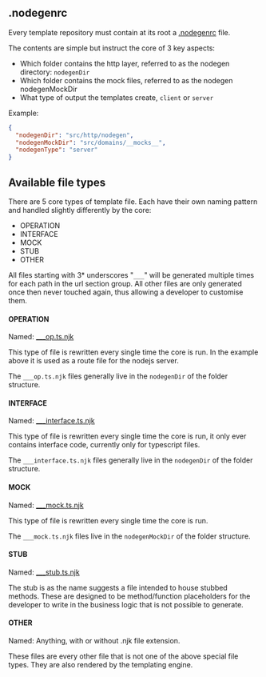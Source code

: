 

## .nodegenrc
Every template repository must contain at its root a [.nodegenrc](https://github.com/acrontum/openapi-nodegen-typescript-server/blob/master/.nodegenrc) file.

The contents are simple but instruct the core of 3 key aspects:
- Which folder contains the http layer, referred to as the nodegen directory: `nodegenDir`
- Which folder contains the mock files, referred to as the nodegen nodegenMockDir
- What type of output the templates create, `client` or `server`


Example:
```json
{
  "nodegenDir": "src/http/nodegen",
  "nodegenMockDir": "src/domains/__mocks__",
  "nodegenType": "server"
}
```

## Available file types
There are 5 core types of template file. Each have their own naming pattern and handled slightly differently by the core:
- OPERATION
- INTERFACE
- MOCK
- STUB
- OTHER

All files starting with 3* underscores "`___`" will be generated multiple times for each path in the url section group. All other files are only generated once then never touched again, thus allowing a developer to customise them.

#### OPERATION

Named: [___op.ts.njk](https://github.com/acrontum/openapi-nodegen-typescript-server/blob/master/src/http/nodegen/routes/___op.ts.njk)

This type of file is rewritten every single time the core is run. In the example above it is used as a route file for the nodejs server.

The `___op.ts.njk` files generally live in the `nodegenDir` of the folder structure.

#### INTERFACE

Named: [___interface.ts.njk](https://github.com/acrontum/openapi-nodegen-typescript-server/blob/master/src/http/nodegen/interfaces/___interface.ts.njk)

This type of file is rewritten every single time the core is run, it only ever contains interface code, currently only for typescript files. 

The `___interface.ts.njk` files generally live in the `nodegenDir` of the folder structure.

#### MOCK

Named: [___mock.ts.njk](https://github.com/acrontum/openapi-nodegen-typescript-server/blob/master/src/domains/__mocks__/___mock.ts.njk)

This type of file is rewritten every single time the core is run.

The `___mock.ts.njk` files live in the `nodegenMockDir` of the folder structure.

#### STUB

Named: [___stub.ts.njk](https://github.com/acrontum/openapi-nodegen-typescript-server/blob/master/src/domains/___stub.ts.njk)

The stub is as the name suggests a file intended to house stubbed methods. These are designed to be method/function placeholders for the developer to write in the business logic that is not possible to generate.

#### OTHER

Named: Anything, with or without .njk file extension.

These files are every other file that is not one of the above special file types. They are also rendered by the templating engine.

